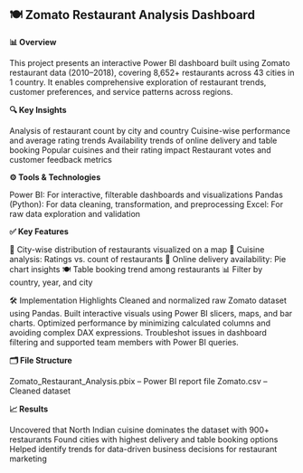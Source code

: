 ## 🍽️ Zomato Restaurant Analysis Dashboard

**📊 Overview**

This project presents an interactive Power BI dashboard built using Zomato restaurant data (2010–2018), covering 8,652+ restaurants across 43 cities in 1 country. It enables comprehensive exploration of restaurant trends, customer preferences, and service patterns across regions.

****🔍 Key Insights****

Analysis of restaurant count by city and country
Cuisine-wise performance and average rating trends
Availability trends of online delivery and table booking
Popular cuisines and their rating impact
Restaurant votes and customer feedback metrics

**⚙️ Tools & Technologies**

Power BI: For interactive, filterable dashboards and visualizations
Pandas (Python): For data cleaning, transformation, and preprocessing
Excel: For raw data exploration and validation

**✅ Key Features**

📍 City-wise distribution of restaurants visualized on a map
🍱 Cuisine analysis: Ratings vs. count of restaurants
🛵 Online delivery availability: Pie chart insights
🍽️ Table booking trend among restaurants
📊 Filter by country, year, and city

🛠️ Implementation Highlights
Cleaned and normalized raw Zomato dataset using Pandas.
Built interactive visuals using Power BI slicers, maps, and bar charts.
Optimized performance by minimizing calculated columns and avoiding complex DAX expressions.
Troubleshot issues in dashboard filtering and supported team members with Power BI queries.

**🗂️ File Structure**

Zomato_Restaurant_Analysis.pbix – Power BI report file
Zomato.csv – Cleaned dataset

**📈 Results**

Uncovered that North Indian cuisine dominates the dataset with 900+ restaurants
Found cities with highest delivery and table booking options
Helped identify trends for data-driven business decisions for restaurant marketing
